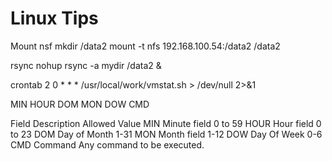 # Linux Tips

Mount nsf
mkdir /data2
mount -t nfs 192.168.100.54:/data2 /data2

rsync
nohup rsync -a mydir /data2 &

crontab
2 0 * * * /usr/local/work/vmstat.sh > /dev/null 2>&1

MIN HOUR DOM MON DOW CMD

Field    Description    Allowed Value
MIN      Minute field    0 to 59
HOUR     Hour field      0 to 23
DOM      Day of Month    1-31
MON      Month field     1-12
DOW      Day Of Week     0-6
CMD      Command         Any command to be executed.


